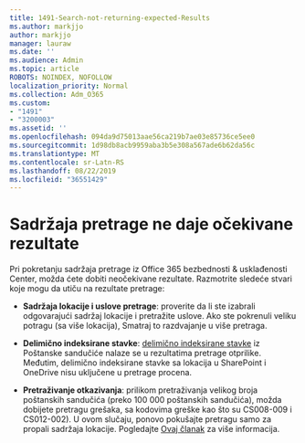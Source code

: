 ```yaml
---
title: 1491-Search-not-returning-expected-Results
ms.author: markjjo
author: markjjo
manager: lauraw
ms.date: ''
ms.audience: Admin
ms.topic: article
ROBOTS: NOINDEX, NOFOLLOW
localization_priority: Normal
ms.collection: Adm_O365
ms.custom:
- "1491"
- "3200003"
ms.assetid: ''
ms.openlocfilehash: 094da9d75013aae56ca219b7ae03e85736ce5ee0
ms.sourcegitcommit: 1d98db8acb9959aba3b5e308a567ade6b62da56c
ms.translationtype: MT
ms.contentlocale: sr-Latn-RS
ms.lasthandoff: 08/22/2019
ms.locfileid: "36551429"
---
```

# <a name="content-search-not-returning-expected-results"></a>Sadržaja pretrage ne daje očekivane rezultate

Pri pokretanju sadržaja pretrage iz Office 365 bezbednosti & usklađenosti Center, možda ćete dobiti neočekivane rezultate. Razmotrite sledeće stvari koje mogu da utiču na rezultate pretrage:

- **Sadržaja lokacije i uslove pretrage**: proverite da li ste izabrali odgovarajući sadržaj lokacije i pretražite uslove. Ako ste pokrenuli veliku potragu (sa više lokacija), Smatraj to razdvajanje u više pretraga.

- **Delimično indeksirane stavke**: [delimično indeksirane stavke](https://docs.microsoft.com/office365/securitycompliance/partially-indexed-items-in-content-search) iz Poštanske sandučiće nalaze se u rezultatima pretrage otprilike. Međutim, delimično indeksirane stavke sa lokacija u SharePoint i OneDrive nisu uključene u pretrage procena.

- **Pretraživanje otkazivanja**: prilikom pretraživanja velikog broja poštanskih sandučića (preko 100 000 poštanskih sandučića), možda dobijete pretragu grešaka, sa kodovima greške kao što su CS008-009 i CS012-002). U ovom slučaju, ponovo pokušajte pretragu samo za propali sadržaja lokacije. Pogledajte [Ovaj članak](https://docs.microsoft.com/office365/securitycompliance/retry-failed-content-search) za više informacija.
